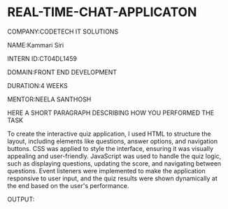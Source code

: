 # REAL-TIME-CHAT-APPLICATON

COMPANY:CODETECH IT SOLUTIONS

NAME:Kammari Siri

INTERN ID:CT04DL1459

DOMAIN:FRONT END DEVELOPMENT

DURATION:4 WEEKS

MENTOR:NEELA SANTHOSH 

HERE A SHORT PARAGRAPH DESCRIBING HOW YOU PERFORMED THE TASK

To create the interactive quiz application, I used HTML to structure the layout, including elements like questions, answer options, and navigation buttons. CSS was applied to style the interface, ensuring it was visually appealing and user-friendly. JavaScript was used to handle the quiz logic, such as displaying questions, updating the score, and navigating between questions. Event listeners were implemented to make the application responsive to user input, and the quiz results were shown dynamically at the end based on the user's performance.

OUTPUT:

